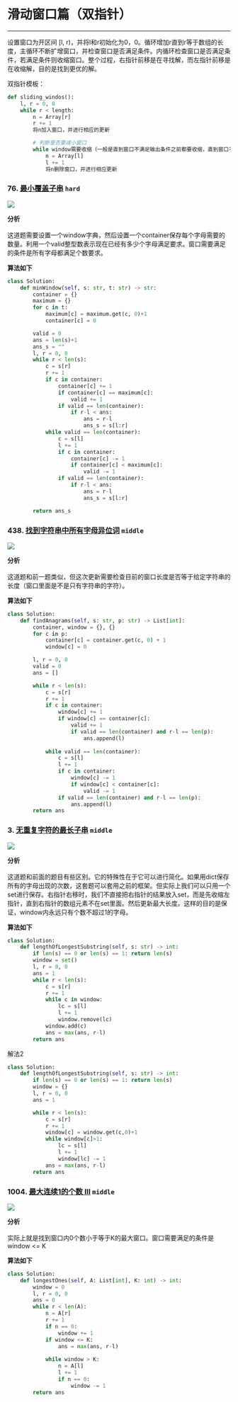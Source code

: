 # 滑动窗口篇（双指针）
---

设置窗口为开区间 [l, r)，并将l和r初始化为0，0。循环增加r直到r等于数组的长度，主循环不断扩增窗口，并检查窗口是否满足条件。内循环检查窗口是否满足条件，若满足条件则收缩窗口。整个过程，右指针前移是在寻找解，而左指针前移是在收缩解，目的是找到更优的解。

双指针模板：
```python
def sliding_windos():
    l, r = 0, 0
    while r < length:
        n = Array[r]
        r += 1
        将n加入窗口，并进行相应的更新

        # 判断是否要减小窗口
        while window需要收缩（一般是直到窗口不满足输出条件之前都要收缩，直到窗口不满足输出条件）
            n = Array[l]
            l += 1
            将n删除窗口，并进行相应更新
```



### 76. [最小覆盖子串](https://leetcode-cn.com/problems/minimum-window-substring/) ```hard```
<img src="img/76.png" width="">

**分析**<br/><br/>
这道题需要设置一个window字典，然后设置一个container保存每个字母需要的数量。利用一个valid整型数表示现在已经有多少个字母满足要求。窗口需要满足的条件是所有字母都满足个数要求。

**算法如下**<br/>
```python
class Solution:
    def minWindow(self, s: str, t: str) -> str:
        container = {}
        maximum = {}
        for c in t:
            maximum[c] = maximum.get(c, 0)+1
            container[c] = 0

        valid = 0  
        ans = len(s)+1
        ans_s = ""
        l, r = 0, 0
        while r < len(s):
            c = s[r]
            r += 1
            if c in container:
                container[c] += 1
                if container[c] == maximum[c]:
                    valid += 1
                if valid == len(container):
                    if r-l < ans:
                        ans = r-l
                        ans_s = s[l:r]
            while valid == len(container):
                c = s[l]
                l += 1
                if c in container:
                    container[c] -= 1
                    if container[c] < maximum[c]:
                        valid -= 1
                if valid == len(container):
                    if r-l < ans:
                        ans = r-l
                        ans_s = s[l:r]

        return ans_s
```



### 438. [找到字符串中所有字母异位词](https://leetcode-cn.com/problems/find-all-anagrams-in-a-string/) ```middle```
<img src="img/438.png" width="">

**分析**<br/><br/>
这道题和前一题类似，但这次更新需要检查目前的窗口长度是否等于给定字符串的长度（窗口里面是不是只有字符串的字符）。

**算法如下**<br/>
```python
class Solution:
    def findAnagrams(self, s: str, p: str) -> List[int]:
        container, window = {}, {}
        for c in p:
            container[c] = container.get(c, 0) + 1
            window[c] = 0

        l, r = 0, 0
        valid = 0
        ans = []

        while r < len(s):
            c = s[r]
            r += 1
            if c in container:
                window[c] += 1
                if window[c] == container[c]:
                    valid += 1
                    if valid == len(container) and r-l == len(p):
                        ans.append(l)
            
            while valid == len(container):
                c = s[l]
                l += 1
                if c in container:
                    window[c] -= 1
                    if window[c] < container[c]:
                        valid -= 1
                if valid == len(container) and r-l == len(p):
                    ans.append(l)
        return ans
```



### 3. [无重复字符的最长子串](https://leetcode-cn.com/problems/longest-substring-without-repeating-characters/) ```middle```
<img src="img/3.png" width="">

**分析**<br/><br/>
这道题和前面的题目有些区别。它的特殊性在于它可以进行简化。如果用dict保存所有的字母出现的次数，这套题可以套用之前的框架。但实际上我们可以只用一个set进行保存。右指针右移时，我们不直接把右指针的结果放入set，而是先收缩左指针，直到右指针的数组元素不在set里面。然后更新最大长度。这样的目的是保证，window内永远只有个数不超过1的字母。

**算法如下**<br/>
```python
class Solution:
    def lengthOfLongestSubstring(self, s: str) -> int:
        if len(s) == 0 or len(s) == 1: return len(s)
        window = set()
        l, r = 0, 0
        ans = 1
        while r < len(s):
            c = s[r]
            r += 1
            while c in window:
                lc = s[l]
                l += 1
                window.remove(lc)
            window.add(c)
            ans = max(ans, r-l)
        return ans 
```

解法2
```python
class Solution:
    def lengthOfLongestSubstring(self, s: str) -> int:
        if len(s) == 0 or len(s) == 1: return len(s)
        window = {}
        l, r = 0, 0
        ans = 1

        while r < len(s):
            c = s[r]
            r += 1
            window[c] = window.get(c,0)+1
            while window[c]>1:
                lc = s[l]
                l += 1
                window[lc] -= 1
            ans = max(ans, r-l)
        return ans 
```


### 1004. [最大连续1的个数 III](https://leetcode-cn.com/problems/max-consecutive-ones-iii/) ```middle```
<img src="img/1004.png" width="">

**分析**<br/><br/>
实际上就是找到窗口内0个数小于等于K的最大窗口。窗口需要满足的条件是window <= K

**算法如下**<br/>
```python
class Solution:
    def longestOnes(self, A: List[int], K: int) -> int:
        window = 0
        l, r = 0, 0
        ans = 0
        while r < len(A):
            n = A[r]
            r += 1
            if n == 0:
                window += 1
            if window <= K:
                ans = max(ans, r-l)
            
            while window > K:
                n = A[l]
                l += 1
                if n == 0:
                    window -= 1
        return ans
``` 

